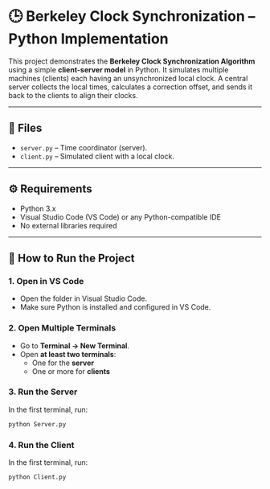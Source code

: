 # 🕒 Berkeley Clock Synchronization – Python Implementation

This project demonstrates the **Berkeley Clock Synchronization Algorithm** using a simple **client-server model** in Python. It simulates multiple machines (clients) each having an unsynchronized local clock. A central server collects the local times, calculates a correction offset, and sends it back to the clients to align their clocks.

---

## 📁 Files

- `server.py` – Time coordinator (server).
- `client.py` – Simulated client with a local clock.

---

## ⚙️ Requirements

- Python 3.x
- Visual Studio Code (VS Code) or any Python-compatible IDE
- No external libraries required

---

## 🚀 How to Run the Project


### 1. **Open in VS Code**

- Open the folder in Visual Studio Code.
- Make sure Python is installed and configured in VS Code.

### 2. **Open Multiple Terminals**

- Go to **Terminal → New Terminal**.
- Open **at least two terminals**:
  - One for the **server**
  - One or more for **clients**

### 3. **Run the Server**

In the first terminal, run:

```bash
python Server.py

```
### 4. **Run the Client**

In the first terminal, run:

```bash
python Client.py
